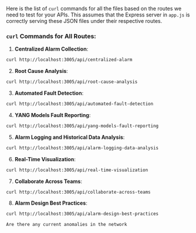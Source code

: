 Here is the list of `curl` commands for all the files based on the routes we need to test for your APIs. This assumes that the Express server in `app.js` is correctly serving these JSON files under their respective routes.

### `curl` Commands for All Routes:

1. **Centralized Alarm Collection**:
```bash
curl http://localhost:3005/api/centralized-alarm
```

2. **Root Cause Analysis**:
```bash
curl http://localhost:3005/api/root-cause-analysis
```

3. **Automated Fault Detection**:
```bash
curl http://localhost:3005/api/automated-fault-detection
```

4. **YANG Models Fault Reporting**:
```bash
curl http://localhost:3005/api/yang-models-fault-reporting
```

5. **Alarm Logging and Historical Data Analysis**:
```bash
curl http://localhost:3005/api/alarm-logging-data-analysis
```

6. **Real-Time Visualization**:
```bash
curl http://localhost:3005/api/real-time-visualization
```

7. **Collaborate Across Teams**:
```bash
curl http://localhost:3005/api/collaborate-across-teams
```

8. **Alarm Design Best Practices**:
```bash
curl http://localhost:3005/api/alarm-design-best-practices
```



```
Are there any current anomalies in the network
```